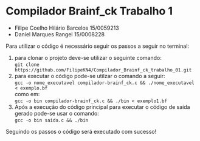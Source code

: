 # Compilador Brainf_ck Trabalho 1

- Filipe Coelho Hilário Barcelos 15/0059213
- Daniel Marques Rangel 15/0008228

Para utilizar o código é necessário seguir os passos a seguir no terminal:  

1) para clonar o projeto deve-se utilizar o seguinte comando:  
  ``git clone https://github.com/FilipeKN4/Compilador_Brainf_ck_trabalho_01.git``
2) para executar o código pode-se utilzar o comando a seguir:  
  ``gcc -o nome_executavel compilador-brainf_ck.c && ./nome_executavel < exemplo.bf``  
    como em:  
  ``gcc -o bin compilador-brainf_ck.c && ./bin < exemplo1.bf``
3) Após a execução do código principal para executar o código de saída gerado pode-se usar o comando:  
  ``gcc -o bin saida.c && ./bin``
  
Seguindo os passos o código será executado com sucesso!
